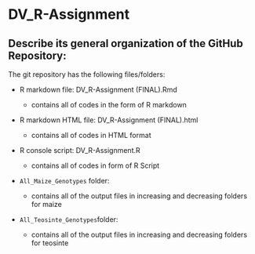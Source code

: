 # DV_R-Assignment

Describe its general organization of the GitHub Repository:
-
The git repository has the following files/folders:

* R markdown file: DV_R-Assignment (FINAL).Rmd 
	* contains all of codes in the form of R markdown
* R markdown HTML file: DV_R-Assignment (FINAL).html
	* contains all of codes in HTML format
* R console script: DV_R-Assignment.R 
	* contains all of codes in form of R Script
* ```All_Maize_Genotypes``` folder:
	* contains all of the output files in increasing and decreasing folders for maize

* ```All_Teosinte_Genotypes```folder:
	* contains all of the output files in increasing and decreasing folders for teosinte